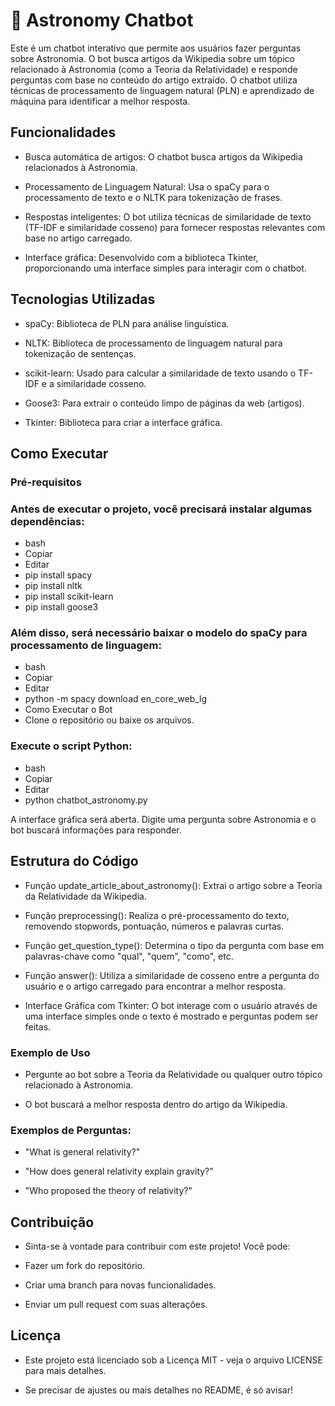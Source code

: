 # 🌌  Astronomy Chatbot
Este é um chatbot interativo que permite aos usuários fazer perguntas sobre Astronomia. O bot busca artigos da Wikipedia sobre um tópico relacionado à Astronomia (como a Teoria da Relatividade) e responde perguntas com base no conteúdo do artigo extraído. O chatbot utiliza técnicas de processamento de linguagem natural (PLN) e aprendizado de máquina para identificar a melhor resposta.

## Funcionalidades
- Busca automática de artigos: O chatbot busca artigos da Wikipedia relacionados à Astronomia.

- Processamento de Linguagem Natural: Usa o spaCy para o processamento de texto e o NLTK para tokenização de frases.

- Respostas inteligentes: O bot utiliza técnicas de similaridade de texto (TF-IDF e similaridade cosseno) para fornecer respostas relevantes com base no artigo carregado.

- Interface gráfica: Desenvolvido com a biblioteca Tkinter, proporcionando uma interface simples para interagir com o chatbot.

## Tecnologias Utilizadas
- spaCy: Biblioteca de PLN para análise linguística.

- NLTK: Biblioteca de processamento de linguagem natural para tokenização de sentenças.

- scikit-learn: Usado para calcular a similaridade de texto usando o TF-IDF e a similaridade cosseno.

- Goose3: Para extrair o conteúdo limpo de páginas da web (artigos).

- Tkinter: Biblioteca para criar a interface gráfica.

## Como Executar
### Pré-requisitos
### Antes de executar o projeto, você precisará instalar algumas dependências:

- bash
- Copiar
- Editar
- pip install spacy
- pip install nltk
- pip install scikit-learn
- pip install goose3

### Além disso, será necessário baixar o modelo do spaCy para processamento de linguagem:

- bash
- Copiar
- Editar
- python -m spacy download en_core_web_lg
- Como Executar o Bot
- Clone o repositório ou baixe os arquivos.

### Execute o script Python:

- bash
- Copiar
- Editar
- python chatbot_astronomy.py


A interface gráfica será aberta. Digite uma pergunta sobre Astronomia e o bot buscará informações para responder.

## Estrutura do Código
- Função update_article_about_astronomy(): Extrai o artigo sobre a Teoria da Relatividade da Wikipedia.

- Função preprocessing(): Realiza o pré-processamento do texto, removendo stopwords, pontuação, números e palavras curtas.

- Função get_question_type(): Determina o tipo da pergunta com base em palavras-chave como "qual", "quem", "como", etc.

- Função answer(): Utiliza a similaridade de cosseno entre a pergunta do usuário e o artigo carregado para encontrar a melhor resposta.

- Interface Gráfica com Tkinter: O bot interage com o usuário através de uma interface simples onde o texto é mostrado e perguntas podem ser feitas.

### Exemplo de Uso
- Pergunte ao bot sobre a Teoria da Relatividade ou qualquer outro tópico relacionado à Astronomia.

- O bot buscará a melhor resposta dentro do artigo da Wikipedia.

### Exemplos de Perguntas:
- "What is general relativity?"

- "How does general relativity explain gravity?"

- "Who proposed the theory of relativity?"

## Contribuição
- Sinta-se à vontade para contribuir com este projeto! Você pode:

- Fazer um fork do repositório.

- Criar uma branch para novas funcionalidades.

- Enviar um pull request com suas alterações.

## Licença
- Este projeto está licenciado sob a Licença MIT - veja o arquivo LICENSE para mais detalhes.

- Se precisar de ajustes ou mais detalhes no README, é só avisar!
